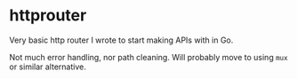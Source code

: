 # httprouter
Very basic http router I wrote to start making APIs with in Go.

Not much error handling, nor path cleaning. Will probably move to using `mux` or similar alternative. 
